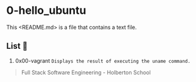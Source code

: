 # 0-hello_ubuntu

This <README.md> is a file that contains a text file.

## List :page_facing_up:

1. 0x00-vagrant ```Displays the result of executing the uname command.```

> Full Stack Software Engineering - Holberton School